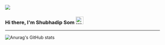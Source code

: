 ![](https://github.com/Your_Repository_Name/Your_GIF_Name.gif)

### Hi there, I'm Shubhadip Som <img src="https://raw.githubusercontent.com/Tarikul-Islam-Anik/Animated-Fluent-Emojis/master/Emojis/Hand%20gestures/Waving%20Hand.png" alt="Waving Hand" width="25" height="25" />

<hr noshade></hr>



![Anurag's GitHub stats](https://github-readme-stats.vercel.app/api?username=Datadetective101&show_icons=true&theme=radical)
